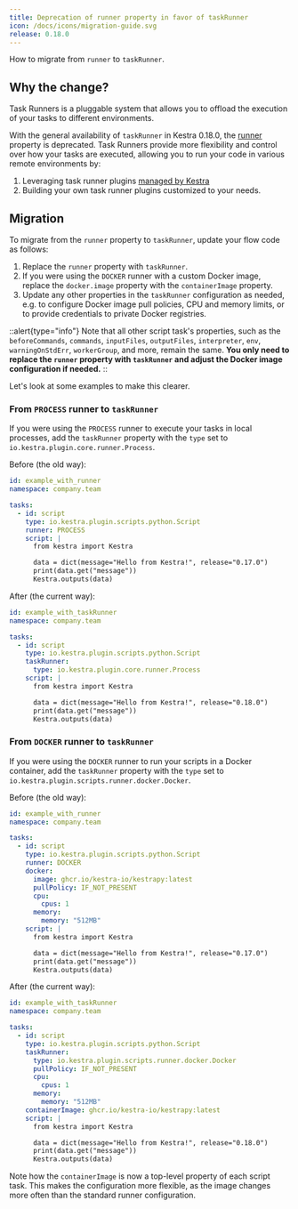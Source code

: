 ```yaml
---
title: Deprecation of runner property in favor of taskRunner
icon: /docs/icons/migration-guide.svg
release: 0.18.0
---
```


How to migrate from `runner` to `taskRunner`.

## Why the change?

Task Runners is a pluggable system that allows you to offload the execution of your tasks to different environments.

With the general availability of `taskRunner` in Kestra 0.18.0, the [runner](../../04.workflow-components/01.tasks/02.scripts/03.runners.md) property is deprecated. Task Runners provide more flexibility and control over how your tasks are executed, allowing you to run your code in various remote environments by:
1. Leveraging task runner plugins [managed by Kestra](/demo)
2. Building your own task runner plugins customized to your needs.

## Migration

To migrate from the `runner` property to `taskRunner`, update your flow code as follows:

1. Replace the `runner` property with `taskRunner`.
2. If you were using the `DOCKER` runner with a custom Docker image, replace the `docker.image` property with the `containerImage` property.
3. Update any other properties in the `taskRunner` configuration as needed, e.g. to configure Docker image pull policies, CPU and memory limits, or to provide credentials to private Docker registries.

::alert{type="info"}
Note that all other script task's properties, such as the `beforeCommands`, `commands`, `inputFiles`, `outputFiles`, `interpreter`, `env`, `warningOnStdErr`, `workerGroup`, and more, remain the same. **You only need to replace the `runner` property with `taskRunner` and adjust the Docker image configuration if needed.**
::

Let's look at some examples to make this clearer.

### From `PROCESS` runner to `taskRunner`

If you were using the `PROCESS` runner to execute your tasks in local processes, add the `taskRunner` property with the `type` set to `io.kestra.plugin.core.runner.Process`.

Before (the old way):
```yaml
id: example_with_runner
namespace: company.team

tasks:
  - id: script
    type: io.kestra.plugin.scripts.python.Script
    runner: PROCESS
    script: |
      from kestra import Kestra

      data = dict(message="Hello from Kestra!", release="0.17.0")
      print(data.get("message"))
      Kestra.outputs(data)
```

After (the current way):
```yaml
id: example_with_taskRunner
namespace: company.team

tasks:
  - id: script
    type: io.kestra.plugin.scripts.python.Script
    taskRunner:
      type: io.kestra.plugin.core.runner.Process
    script: |
      from kestra import Kestra

      data = dict(message="Hello from Kestra!", release="0.18.0")
      print(data.get("message"))
      Kestra.outputs(data)
```

### From `DOCKER` runner to `taskRunner`

If you were using the `DOCKER` runner to run your scripts in a Docker container, add the `taskRunner` property with the `type` set to `io.kestra.plugin.scripts.runner.docker.Docker`.

Before (the old way):
```yaml
id: example_with_runner
namespace: company.team

tasks:
  - id: script
    type: io.kestra.plugin.scripts.python.Script
    runner: DOCKER
    docker:
      image: ghcr.io/kestra-io/kestrapy:latest
      pullPolicy: IF_NOT_PRESENT
      cpu:
        cpus: 1
      memory:
        memory: "512MB"
    script: |
      from kestra import Kestra

      data = dict(message="Hello from Kestra!", release="0.17.0")
      print(data.get("message"))
      Kestra.outputs(data)
```

After (the current way):
```yaml
id: example_with_taskRunner
namespace: company.team

tasks:
  - id: script
    type: io.kestra.plugin.scripts.python.Script
    taskRunner:
      type: io.kestra.plugin.scripts.runner.docker.Docker
      pullPolicy: IF_NOT_PRESENT
      cpu:
        cpus: 1
      memory:
        memory: "512MB"
    containerImage: ghcr.io/kestra-io/kestrapy:latest
    script: |
      from kestra import Kestra

      data = dict(message="Hello from Kestra!", release="0.18.0")
      print(data.get("message"))
      Kestra.outputs(data)
```

Note how the `containerImage` is now a top-level property of each script task. This makes the configuration more flexible, as the image changes more often than the standard runner configuration.

